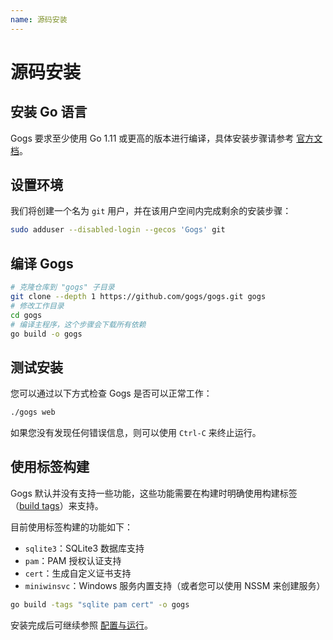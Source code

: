 ```yaml
---
name: 源码安装
---
```


# 源码安装

## 安装 Go 语言

Gogs 要求至少使用 Go 1.11 或更高的版本进行编译，具体安装步骤请参考 [官方文档](https://golang.org/doc/install)。

## 设置环境

我们将创建一个名为 `git` 用户，并在该用户空间内完成剩余的安装步骤：

```sh
sudo adduser --disabled-login --gecos 'Gogs' git
```

## 编译 Gogs

```sh
# 克隆仓库到 "gogs" 子目录
git clone --depth 1 https://github.com/gogs/gogs.git gogs
# 修改工作目录
cd gogs
# 编译主程序，这个步骤会下载所有依赖
go build -o gogs
```

## 测试安装

您可以通过以下方式检查 Gogs 是否可以正常工作：

```sh
./gogs web
```

如果您没有发现任何错误信息，则可以使用 `Ctrl-C` 来终止运行。

## 使用标签构建

Gogs 默认并没有支持一些功能，这些功能需要在构建时明确使用构建标签（[build tags](https://golang.org/pkg/go/build/#hdr-Build_Constraints)）来支持。

目前使用标签构建的功能如下：

- `sqlite3`：SQLite3 数据库支持
- `pam`：PAM 授权认证支持
- `cert`：生成自定义证书支持
- `miniwinsvc`：Windows 服务内置支持（或者您可以使用 NSSM 来创建服务）

```sh
go build -tags "sqlite pam cert" -o gogs
```

安装完成后可继续参照 [配置与运行](configuration_and_run.html)。
